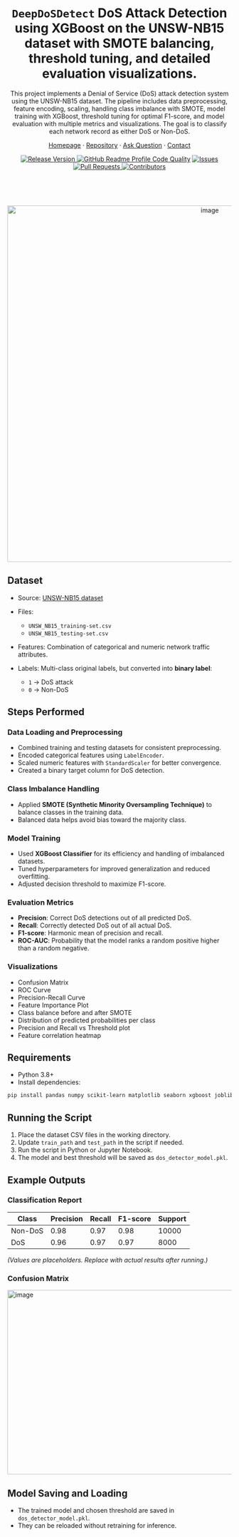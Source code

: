 <div align="center">
  <h1><b><code>DeepDoSDetect</code> DoS Attack Detection using XGBoost on the UNSW-NB15 dataset with SMOTE balancing, threshold tuning, and detailed evaluation visualizations.</b></h1>
  <p>This project implements a Denial of Service (DoS) attack detection system using the UNSW-NB15 dataset.
The pipeline includes data preprocessing, feature encoding, scaling, handling class imbalance with SMOTE, model training with XGBoost, threshold tuning for optimal F1-score, and model evaluation with multiple metrics and visualizations. The goal is to classify each network record as either DoS or Non-DoS.</p>

  <p>
    <a href="https://s-m-quadri.me/projects/deep-dos-detect">Homepage</a> ·
    <a href="https://github.com/s-m-quadri/deep-dos-detect">Repository</a> ·
    <a href="https://github.com/s-m-quadri/deep-dos-detect/discussions/new?category=q-a">Ask Question</a> ·
    <a href="mailto:dev.smq@gmail.com">Contact</a>
  </p>

  <a href="https://github.com/s-m-quadri/deep-dos-detect/releases">
         <img src="https://custom-icon-badges.demolab.com/github/v/tag/s-m-quadri/deep-dos-detect?label=Version&labelColor=302d41&color=f2cdcd&logoColor=d9e0ee&logo=tag&style=for-the-badge" alt="Release Version"/>
  </a>
  <a href="https://www.codefactor.io/repository/github/s-m-quadri/deep-dos-detect"><img src="https://img.shields.io/codefactor/grade/github/s-m-quadri/deep-dos-detect?label=CodeFactor&labelColor=302d41&color=8bd5ca&logoColor=d9e0ee&logo=codefactor&style=for-the-badge" alt="GitHub Readme Profile Code Quality"/></a>
  <a href="https://github.com/s-m-quadri/deep-dos-detect/issues">
    <img src="https://custom-icon-badges.demolab.com/github/issues/s-m-quadri/deep-dos-detect?label=Issues&labelColor=302d41&color=f5a97f&logoColor=d9e0ee&logo=issue&style=for-the-badge" alt="Issues"/>
  </a>
  <a href="https://github.com/s-m-quadri/deep-dos-detect/pulls">
    <img src="https://custom-icon-badges.demolab.com/github/issues-pr/s-m-quadri/deep-dos-detect?label=PRs&labelColor=302d41&color=ddb6f2&logoColor=d9e0ee&logo=git-pull-request&style=for-the-badge" alt="Pull Requests"/>
  </a>
  <a href="https://github.com/s-m-quadri/deep-dos-detect/graphs/contributors">
    <img src="https://custom-icon-badges.demolab.com/github/contributors/s-m-quadri/deep-dos-detect?label=Contributors&labelColor=302d41&color=c9cbff&logoColor=d9e0ee&logo=people&style=for-the-badge" alt="Contributors"/>
  </a>
</div>

<br /><br /><br />

<center><img width="894" height="800" alt="image" src="https://github.com/user-attachments/assets/515ac016-9b70-4a92-a5a6-3034401c577b" /></center>

## Dataset

* Source: [UNSW-NB15 dataset](https://research.unsw.edu.au/projects/unsw-nb15-dataset)
* Files:

  * `UNSW_NB15_training-set.csv`
  * `UNSW_NB15_testing-set.csv`
* Features: Combination of categorical and numeric network traffic attributes.
* Labels: Multi-class original labels, but converted into **binary label**:

  * `1` → DoS attack
  * `0` → Non-DoS

## Steps Performed

### Data Loading and Preprocessing

* Combined training and testing datasets for consistent preprocessing.
* Encoded categorical features using `LabelEncoder`.
* Scaled numeric features with `StandardScaler` for better convergence.
* Created a binary target column for DoS detection.

### Class Imbalance Handling

* Applied **SMOTE (Synthetic Minority Oversampling Technique)** to balance classes in the training data.
* Balanced data helps avoid bias toward the majority class.

### Model Training

* Used **XGBoost Classifier** for its efficiency and handling of imbalanced datasets.
* Tuned hyperparameters for improved generalization and reduced overfitting.
* Adjusted decision threshold to maximize F1-score.

### Evaluation Metrics

* **Precision**: Correct DoS detections out of all predicted DoS.
* **Recall**: Correctly detected DoS out of all actual DoS.
* **F1-score**: Harmonic mean of precision and recall.
* **ROC-AUC**: Probability that the model ranks a random positive higher than a random negative.

### Visualizations

* Confusion Matrix
* ROC Curve
* Precision-Recall Curve
* Feature Importance Plot
* Class balance before and after SMOTE
* Distribution of predicted probabilities per class
* Precision and Recall vs Threshold plot
* Feature correlation heatmap

## Requirements

* Python 3.8+
* Install dependencies:

```bash
pip install pandas numpy scikit-learn matplotlib seaborn xgboost joblib imbalanced-learn
```

## Running the Script

1. Place the dataset CSV files in the working directory.
2. Update `train_path` and `test_path` in the script if needed.
3. Run the script in Python or Jupyter Notebook.
4. The model and best threshold will be saved as `dos_detector_model.pkl`.

## Example Outputs

### Classification Report

| Class   | Precision | Recall | F1-score | Support |
| ------- | --------- | ------ | -------- | ------- |
| Non-DoS | 0.98      | 0.97   | 0.98     | 10000   |
| DoS     | 0.96      | 0.97   | 0.97     | 8000    |

*(Values are placeholders. Replace with actual results after running.)*

### Confusion Matrix

<img width="527" height="414" alt="image" src="https://github.com/user-attachments/assets/6ba82322-6d12-4617-ae24-8af8df32eb90" />

## Model Saving and Loading

* The trained model and chosen threshold are saved in `dos_detector_model.pkl`.
* They can be reloaded without retraining for inference.
